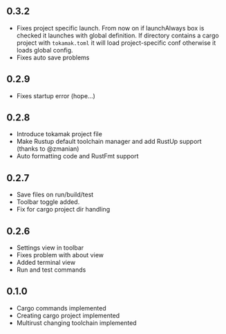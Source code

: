 ## 0.3.2
* Fixes project specific launch. From now on if launchAlways box is checked it launches with global definition. If directory contains a cargo project with `tokamak.toml` it will load project-specific conf otherwise it loads global config.
* Fixes auto save problems

## 0.2.9
* Fixes startup error (hope...)

## 0.2.8
* Introduce tokamak project file
* Make Rustup default toolchain manager and add RustUp support (thanks to @zmanian)
* Auto formatting code and RustFmt support

## 0.2.7
* Save files on run/build/test
* Toolbar toggle added.
* Fix for cargo project dir handling

## 0.2.6
* Settings view in toolbar
* Fixes problem with about view
* Added terminal view
* Run and test commands

## 0.1.0

* Cargo commands implemented
* Creating cargo project implemented
* Multirust changing toolchain implemented
